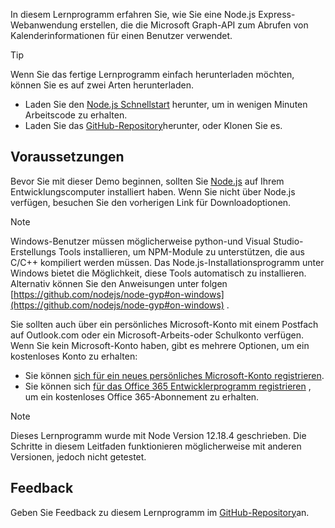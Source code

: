 <!-- markdownlint-disable MD002 MD041 -->

In diesem Lernprogramm erfahren Sie, wie Sie eine Node.js Express-Webanwendung erstellen, die die Microsoft Graph-API zum Abrufen von Kalenderinformationen für einen Benutzer verwendet.

> [!TIP]
> Wenn Sie das fertige Lernprogramm einfach herunterladen möchten, können Sie es auf zwei Arten herunterladen.
>
> - Laden Sie den [Node.js Schnellstart](https://developer.microsoft.com/graph/quick-start?platform=option-node) herunter, um in wenigen Minuten Arbeitscode zu erhalten.
> - Laden Sie das [GitHub-Repository](https://github.com/microsoftgraph/msgraph-training-nodeexpressapp)herunter, oder Klonen Sie es.

## <a name="prerequisites"></a>Voraussetzungen

Bevor Sie mit dieser Demo beginnen, sollten Sie [Node.js](https://nodejs.org) auf Ihrem Entwicklungscomputer installiert haben. Wenn Sie nicht über Node.js verfügen, besuchen Sie den vorherigen Link für Downloadoptionen.

> [!NOTE]
> Windows-Benutzer müssen möglicherweise python-und Visual Studio-Erstellungs Tools installieren, um NPM-Module zu unterstützen, die aus C/C++ kompiliert werden müssen. Das Node.js-Installationsprogramm unter Windows bietet die Möglichkeit, diese Tools automatisch zu installieren. Alternativ können Sie den Anweisungen unter folgen [https://github.com/nodejs/node-gyp#on-windows](https://github.com/nodejs/node-gyp#on-windows) .

Sie sollten auch über ein persönliches Microsoft-Konto mit einem Postfach auf Outlook.com oder ein Microsoft-Arbeits-oder Schulkonto verfügen. Wenn Sie kein Microsoft-Konto haben, gibt es mehrere Optionen, um ein kostenloses Konto zu erhalten:

- Sie können [sich für ein neues persönliches Microsoft-Konto registrieren](https://signup.live.com/signup?wa=wsignin1.0&rpsnv=12&ct=1454618383&rver=6.4.6456.0&wp=MBI_SSL_SHARED&wreply=https://mail.live.com/default.aspx&id=64855&cbcxt=mai&bk=1454618383&uiflavor=web&uaid=b213a65b4fdc484382b6622b3ecaa547&mkt=E-US&lc=1033&lic=1).
- Sie können sich [für das Office 365 Entwicklerprogramm registrieren](https://developer.microsoft.com/office/dev-program) , um ein kostenloses Office 365-Abonnement zu erhalten.

> [!NOTE]
> Dieses Lernprogramm wurde mit Node Version 12.18.4 geschrieben. Die Schritte in diesem Leitfaden funktionieren möglicherweise mit anderen Versionen, jedoch nicht getestet.

## <a name="feedback"></a>Feedback

Geben Sie Feedback zu diesem Lernprogramm im [GitHub-Repository](https://github.com/microsoftgraph/msgraph-training-nodeexpressapp)an.
